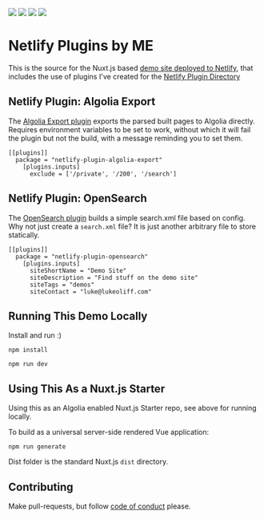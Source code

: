 ![](https://img.shields.io/badge/main-not%20master-green)
![](https://img.shields.io/badge/made%20with-%E2%9D%A4-red)
![](https://img.shields.io/github/contributors/lukeocodes/netlify-plugins-by-lukeocodes)
![](https://img.shields.io/github/issues/lukeocodes/netlify-plugins-by-lukeocodes)

# Netlify Plugins by ME

This is the source for the Nuxt.js based [demo site deployed to Netlify](https://netlify-plugins-by-lukeocodes.netlify.app/), that includes the use of plugins I've created for the [Netlify Plugin Directory](http://app.netlify.com/plugins)

## Netlify Plugin: Algolia Export

The [Algolia Export plugin](https://github.com/lukeocodes/netlify-plugin-algolia-export) exports the parsed built pages to Algolia directly. Requires environment variables to be set to work, without which it will fail the plugin but not the build, with a message reminding you to set them.

```
[[plugins]]
  package = "netlify-plugin-algolia-export"
    [plugins.inputs]
      exclude = ['/private', '/200', '/search']
```

## Netlify Plugin: OpenSearch

The [OpenSearch plugin](https://github.com/lukeocodes/netlify-plugin-opensearch) builds a simple search.xml file based on config. Why not just create a `search.xml` file? It is just another arbitrary file to store statically.

```
[[plugins]]
  package = "netlify-plugin-opensearch"
    [plugins.inputs]
      siteShortName = "Demo Site"
      siteDescription = "Find stuff on the demo site"
      siteTags = "demos"
      siteContact = "luke@lukeoliff.com"
```

## Running This Demo Locally

Install and run :)

```
npm install
```

```
npm run dev
```

## Using This As a Nuxt.js Starter

Using this as an Algolia enabled Nuxt.js Starter repo, see above for running locally.

To build as a universal server-side rendered Vue application:

```
npm run generate
```

Dist folder is the standard Nuxt.js `dist` directory.

## Contributing

Make pull-requests, but follow [code of conduct](.github/CODE_OF_CONDUCT.md) please.
